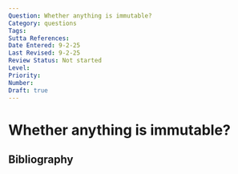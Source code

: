 ```yaml
---
Question: Whether anything is immutable?
Category: questions
Tags: 
Sutta References: 
Date Entered: 9-2-25
Last Revised: 9-2-25
Review Status: Not started
Level: 
Priority: 
Number: 
Draft: true
---
```


# Whether anything is immutable?

## Bibliography

<!-- 

Notes:



 -->